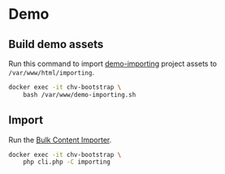 # Demo

## Build demo assets

Run this command to import [demo-importing](https://github.com/chevereto/demo-importing) project assets to `/var/www/html/importing`.

```sh
docker exec -it chv-bootstrap \
    bash /var/www/demo-importing.sh
```

## Import

Run the [Bulk Content Importer](https://v4-docs.chevereto.com/features/content/bulk-content-importer.html).

```sh
docker exec -it chv-bootstrap \
    php cli.php -C importing
```
